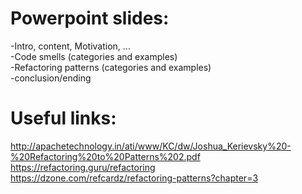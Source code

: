 # Powerpoint slides:
-Intro, content, Motivation, ... <br>
-Code smells (categories and examples) <br>
-Refactoring patterns (categories and examples) <br>
-conclusion/ending <br>
# Useful links:
http://apachetechnology.in/ati/www/KC/dw/Joshua_Kerievsky%20-%20Refactoring%20to%20Patterns%202.pdf <br>
https://refactoring.guru/refactoring <br>
https://dzone.com/refcardz/refactoring-patterns?chapter=3 <br>


